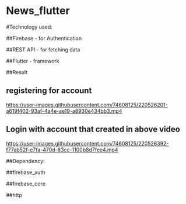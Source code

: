 # News_flutter
#Technology used:

##Firebase - for Authentication

##REST API - for fetching data

##Flutter - framework

##Result

## registering for account

https://user-images.githubusercontent.com/74608125/220526201-a619f402-93af-4a4e-ae19-a8930e434bb3.mp4

## Login with account that created in above video

https://user-images.githubusercontent.com/74608125/220526392-f77ab52f-e7fa-470d-83cc-1100b8d7fee4.mp4

##Dependency:

##firebase_auth

##firebase_core

##http

